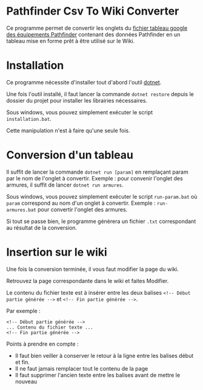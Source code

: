 # Pathfinder Csv To Wiki Converter

Ce programme permet de convertir les onglets du [fichier tableau google des équipements Pathfinder](https://docs.google.com/spreadsheets/d/1vl-MbogN6skGg7qnP83qX55zPVXb1KlzZLJo8ahgkqY/edit#gid=1568769969) contenant des données Pathfinder en un tableau mise en forme prêt à être utilisé sur le Wiki.

# Installation

Ce programme nécessite d'installer tout d'abord l'outil [dotnet](http://dotnet.github.io/getting-started/).

Une fois l'outil installé, il faut lancer la commande `dotnet restore` depuis le dossier du projet pour installer les librairies nécessaires.

Sous windows, vous pouvez simplement exécuter le script `installation.bat`.

Cette manipulation n'est à faire qu'une seule fois.

# Conversion d'un tableau

Il suffit de lancer la commande `dotnet run [param]` en remplaçant param par le nom de l'onglet à convertir.
Exemple : pour convenir l'onglet des armures, il suffit de lancer `dotnet run armures`.

Sous windows, vous pouvez simplement exécuter le script `run-param.bat` où `param` correspond au nom d'un onglet à convertir.
Exemple : `run-armures.bat` pour convertir l'onglet des armures.

Si tout se passe bien, le programme génèrera un fichier `.txt` correspondant au résultat de la conversion.

# Insertion sur le wiki

Une fois la conversion terminée, il vous faut modifier la page du wiki.

Retrouvez la page correspondante dans le wiki et faites Modifier.

Le contenu du fichier texte est à insérer entre les deux balises `<!-- Début partie générée -->` et `<!-- Fin partie générée -->`.

Par exemple :

    <!-- Début partie générée -->
    ... Contenu du fichier texte ...
    <!-- Fin partie générée -->

Points à prendre en compte :

* Il faut bien veiller à conserver le retour à la ligne entre les balises début et fin.
* Il ne faut jamais remplacer tout le contenu de la page
* Il faut supprimer l'ancien texte entre les balises avant de mettre le nouveau